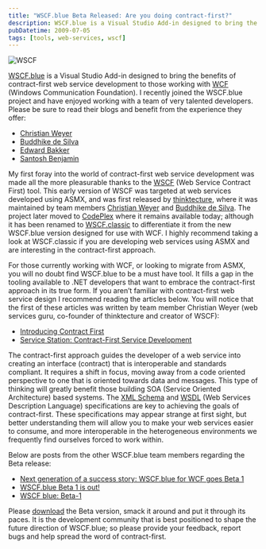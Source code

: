 ```yaml
---
title: "WSCF.blue Beta Released: Are you doing contract-first?"
description: WSCF.blue is a Visual Studio Add-in designed to bring the benefits of contract-first web service development to those working with WCF (Windows Communication Foundation). It is the latest version of an earlier tool called WSCF and was created by a team of talented developers. The contract-first approach makes web services more interoperable, and the Beta version of WSCF.blue can be downloaded and tested.
pubDatetime: 2009-07-05
tags: [tools, web-services, wscf]
---
```


![WSCF](/images/blog/WSCF-logo.png)

[WSCF.blue](http://wscfblue.codeplex.com/) is a Visual Studio Add-in designed to bring the benefits of contract-first web service development to those working with [WCF](http://msdn.microsoft.com/en-us/netframework/aa663324.aspx) (Windows Communication Foundation). I recently joined the WSCF.blue project and have enjoyed working with a team of very talented developers. Please be sure to read their blogs and benefit from the experience they offer:

- [Christian Weyer](http://blogs.thinktecture.com/cweyer/ "http://blogs.thinktecture.com/cweyer/")
- [Buddhike de Silva](http://blogs.thinktecture.com/buddhike "http://blogs.thinktecture.com/buddhike")
- [Edward Bakker](http://www.edwardbakker.nl/ "http://www.edwardbakker.nl/")
- [Santosh Benjamin](http://santoshbenjamin.wordpress.com/ "http://santoshbenjamin.wordpress.com/")

My first foray into the world of contract-first web service development was made all the more pleasurable thanks to the [WSCF](http://www.thinktecture.com/resourcearchive/tools-and-software/wscf) (Web Service Contract First) tool. This early version of WSCF was targeted at web services developed using ASMX, and was first released by [thinktecture](http://www.thinktecture.com/), where it was maintained by team members [Christian Weyer](http://blogs.thinktecture.com/buddhike) and [Buddhike de Silva](http://blogs.thinktecture.com/buddhike). The project later moved to [CodePlex](http://www.codeplex.com/) where it remains available today; although it has been renamed to [WSCF.classic](http://www.codeplex.com/WSCFclassic) to differentiate it from the new WSCF.blue version designed for use with WCF. I highly recommend taking a look at WSCF.classic if you are developing web services using ASMX and are interesting in the contract-first approach.

For those currently working with WCF, or looking to migrate from ASMX, you will no doubt find WSCF.blue to be a must have tool. It fills a gap in the tooling available to .NET developers that want to embrace the contract-first approach in its true form. If you aren’t familiar with
contract-first web service design I recommend reading the articles below. You will notice that the first of these articles was written by team member Christian Weyer (web services guru, co-founder of thinktecture and creator of WSCF):

- [Introducing Contract First](http://www.code-magazine.com/Article.aspx?quickid=0507061)
- [Service Station: Contract-First Service Development](http://msdn.microsoft.com/en-us/magazine/cc163800.aspx)

The contract-first approach guides the developer of a web service into creating an interface (contract) that is interoperable and standards compliant. It requires a shift in focus, moving away from a code oriented perspective to one that is oriented towards data and messages. This type of thinking will greatly benefit those building SOA (Service Oriented Architecture) based systems. The [XML Schema](http://www.w3.org/XML/Schema) and [WSDL](http://www.w3.org/TR/wsdl) (Web Services Description Language) specifications are key to achieving the goals of contract-first. These specifications may appear strange at first sight, but better understanding them will allow you to make your web services easier to consume, and more interoperable in the heterogeneous environments we frequently find ourselves forced to work within.

Below are posts from the other WSCF.blue team members regarding the Beta release:

- [Next generation of a success story: WSCF.blue for WCF goes Beta 1](http://blogs.thinktecture.com/cweyer/archive/2009/07/05/415374.aspx)
- [WSCF.blue Beta 1 is out!](http://www.edwardbakker.nl/PermaLink,guid,dcf22cb5-ce5e-4572-b6fd-56ebb5ed6fb3.aspx)
- [WSCF blue: Beta-1](http://santoshbenjamin.wordpress.com/2009/07/04/wscf-blue-beta-1/)

Please [download](http://wscfblue.codeplex.com/Release/ProjectReleases.aspx?ReleaseId=29385#ReleaseFiles) the Beta version, smack it around and put it through its paces. It is the development community that is best positioned to shape the future direction of WSCF.blue; so please provide your feedback, report bugs and help spread the word of contract-first.
